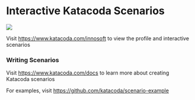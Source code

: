 # Interactive Katacoda Scenarios

[![](http://shields.katacoda.com/katacoda/innosoft/count.svg)](https://www.katacoda.com/innosoft "Get your profile on Katacoda.com")

Visit https://www.katacoda.com/innosoft to view the profile and interactive scenarios

### Writing Scenarios
Visit https://www.katacoda.com/docs to learn more about creating Katacoda scenarios

For examples, visit https://github.com/katacoda/scenario-example
